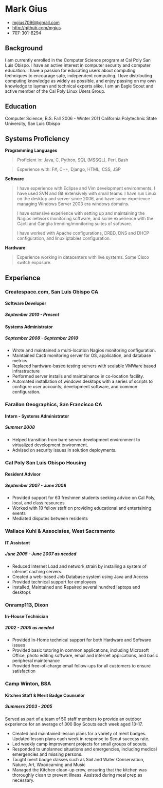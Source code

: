# Mark Gius
<!-- If you think this resume project is cool, you should check out Nat Welch, 
     he came up with the original version: http://natwelch.com/ -->

 * <mgius7096@gmail.com>
 * <http://github.com/mgius>
 * 707-301-8294

## Background

I am currently enrolled in the Computer Science program at Cal Poly San Luis Obispo.
I have an active interest in computer security and computer education.  I have a passion
for educating users about computing techniques to encourage safe, independent computing.
I love distributing computing knowledge as widely as possible, and enjoy passing on
my own knowledge to layman and technical experts alike.  I am an Eagle Scout and active
member of the Cal Poly Linux Users Group.

## Education

Computer Science, B.S.
Fall 2006 - Winter 2011
California Polytechnic State University, San Luis Obispo

## Systems Proficiency

**Programming Languages**

 > Proficient in:  Java, C, Python, SQL (MSSQL), Perl, Bash

 > Experience with: F#, C++, Django, HTML, CSS, JSP

**Software**

 > I have experience with Eclipse and Vim development environments.
 > I have used SVN and Git extensively with small teams.  I have run
 > Linux on the desktop and server since 2006, and have some experience
 > managing Windows Server 2003 era windows domains.
 >
 > I have extensive experience with setting up and maintaining the 
 > Nagios network monitoring software, and some experience with 
 > the Cacti and Ganglia trending/monitoring suites of software.
 > 
 > I have worked with Apache configurations, DRBD, DNS and DHCP
 > configuration, and linux iptables configuration.

**Hardware**

 > Experience working in datacenters with live systems.  Some Cisco switch
 > exposure. 

## Experience

### Createspace.com, San Luis Obispo CA

#### Software Developer
#####  September 2010 - Present

#### Systems Administrator
#####  September 2008 - September 2010

 * Wrote and maintained a multi-location Nagios monitoring configuration.
 * Maintained Cacti monitoring server for OS, application, and database metrics.
 * Replaced hardware-based testing servers with scalable VMWare based infrastructure
 * Performed server installs and maintainance in co-location facility.
 * Automated installation of windows desktops with a series of scripts to configure
   user accounts, development software, and common configuration.


### Farallon Geographics, San Francisco CA

#### Intern - Systems Administrator 
##### Summer 2008 

 * Helped transition from bare server development environment to virtualized
   development environment.
 * Advised on security issues in solution deployments.

### Cal Poly San Luis Obispo Housing

#### Resident Advisor
##### September 2007 - June 2008

 * Provided support for 63 freshmen students seeking advice on Cal Poly, 
   local, and class resources
 * Worked with 10 fellow staff on providing educational and entertaining events
 * Mediated disputes between residents

### Wallace Kuhl & Associates, West Sacramento

#### IT Assistant
##### June 2005 - June 2007 as needed

 * Reduced Internet Load and network strain by installing a system of internet caching servers
 * Created a web-based Job Database system using Java and Access
 * Provided technical support for employees 
 * Installed, Maintained and Repaired several hundred laptops and desktops

### Onramp113, Dixon

#### In-House Technician
##### 2002 - 2005 as needed

 * Provided In-Home technical support for both Hardware and Software issues
 * Provided basic tutoring in common applications, including Microsoft Office, 
   photo editing software, email and internet applications, and basic peripheral 
   maintenance
 * Provided free-of-charge email follow-ups for all customers to ensure satisfaction

### Camp Winton, BSA

#### Kitchen Staff & Merit Badge Counselor
##### Summers 2003 - 2005

Served as part of a team of 50 staff members to provide an outdoor experience
for an average of 300 Boy Scouts each week aged 13-17. 

 * Created and maintained lesson plans for a variety of merit badges.
   Updated lesson plans each week in response to Scout success rate.
 * Led weekly camp improvement projects for small groups of scouts.
 * Responded to unplanned situations and emergencies, including medical
   emergencies and missing persons.
 * Taught merit badge classes such as Soil and Water Conservation, 
   Nature, Art, Woodcarving and Music
 * Managed the Kitchen clean-up crew, ensuring that the kitchen was 
   thoroughly clean to prevent illness.  Assisted during meal prep as
   necessary.
